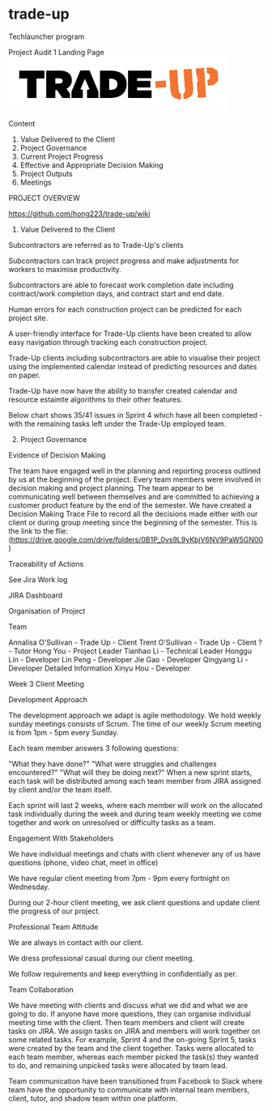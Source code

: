 # trade-up
Techlauncher program
 
Project Audit 1 Landing Page
<img src="https://raw.githubusercontent.com/Jasonluo666/trade-up/master/project/image/Trade-Up.png" />

Content

1. Value Delivered to the Client 
2. Project Governance 
3. Current Project Progress 
4. Effective and Appropriate Decision Making 
5. Project Outputs 
6. Meetings


PROJECT OVERVIEW

https://github.com/hong223/trade-up/wiki 
1. Value Delivered to the Client

Subcontractors are referred as to Trade-Up's clients

Subcontractors can track project progress and make adjustments for workers to maximise productivity.

Subcontractors are able to forecast work completion date including contract/work completion days, and contract start and end date.

Human errors for each construction project can be predicted for each project site.

A user-friendly interface for Trade-Up clients have been created to allow easy navigation through tracking each construction project.

Trade-Up clients including subcontractors are able to visualise their project using the implemented calendar instead of predicting resources and dates on paper.

Trade-Up have now have the ability to transfer created calendar and resource estaimte algorithms to their other features.

Below chart shows 35/41 issues in Sprint 4 which have all been completed - with the remaining tasks left under the Trade-Up employed team.






2. Project Governance

Evidence of Decision Making

The team have engaged well in the planning and reporting process outlined by us at the beginning of the project. Every team members were involved in decision making and project planning. The team appear to be communicating well between themselves and are committed to achieving a customer product feature by the end of the semester. We have created a Decision Making Trace File to record all the decisions made either with our client or during group meeting since the beginning of the semester. This is the link to the flie: (https://drive.google.com/drive/folders/0B1P_0vs9L9yKbjV6NV9PaW5GN00)

Traceability of Actions

See Jira Work log

JIRA Dashboard

Organisation of Project

Team

Annalisa O'Sullivan - Trade Up - Client
Trent O'Sullivan - Trade Up - Client
? - Tutor
Hong You - Project Leader
Tianhao Li - Technical Leader
Honggu Lin - Developer
Lin Peng - Developer
Jie Gao - Developer
Qingyang Li - Developer
Detailed Information
Xinyu Hou - Developer


Week 3 Client Meeting





Development Approach

The development approach we adapt is agile methodology. We hold weekly sunday meetings consists of Scrum. The time of our weekly Scrum meeting is from 1pm - 5pm every Sunday.

Each team member answers 3 following questions:

"What they have done?"
"What were struggles and challenges encountered?"
"What will they be doing next?"
When a new sprint starts, each task will be distributed among each team member from JIRA assigned by client and/or the team itself.

Each sprint will last 2 weeks, where each member will work on the allocated task individually during the week and during team weekly meeting we come together and work on unresolved or difficulty tasks as a team.

Engagement With Stakeholders

We have individual meetings and chats with client whenever any of us have questions (phone, video chat, meet in office)

We have regular client meeting from 7pm - 9pm every fortnight on Wednesday.

During our 2-hour client meeting, we ask client questions and update client the progress of our project.

Professional Team Attitude

We are always in contact with our client.

We dress professional casual during our client meeting.

We follow requirements and keep everything in confidentially as per.

Team Collaboration

We have meeting with clients and discuss what we did and what we are going to do. If anyone have more questions, they can organise individual meeting time with the client. Then team members and client will create tasks on JIRA. We assign tasks on JIRA and members will work together on some related tasks. For example, Sprint 4 and the on-going Sprint 5, tasks were created by the team and the client together. Tasks were allocated to each team member, whereas each member picked the task(s) they wanted to do, and remaining unpicked tasks were allocated by team lead.

Team communication have been transitioned from Facebook to Slack where team have the opportunity to communicate with internal team members, client, tutor, and shadow team within one platform.





